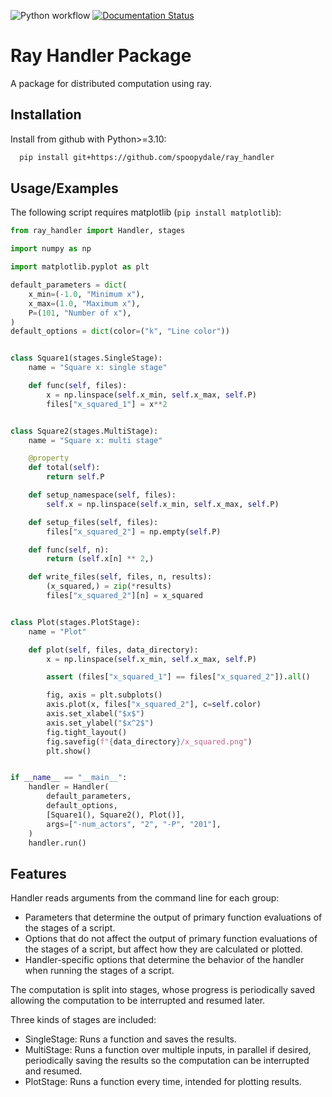 ![Python workflow](https://github.com/spoopydale/ray_handler/actions/workflows/python-package.yml/badge.svg) [![Documentation Status](https://readthedocs.org/projects/ray-handler/badge/?version=latest)](https://ray-handler.readthedocs.io/en/latest/?badge=latest)

# Ray Handler Package

A package for distributed computation using ray.

## Installation

Install from github with Python>=3.10:

```bash
  pip install git+https://github.com/spoopydale/ray_handler
```

## Usage/Examples

The following script requires matplotlib (``pip install matplotlib``):

```python
from ray_handler import Handler, stages

import numpy as np

import matplotlib.pyplot as plt

default_parameters = dict(
    x_min=(-1.0, "Minimum x"),
    x_max=(1.0, "Maximum x"),
    P=(101, "Number of x"),
)
default_options = dict(color=("k", "Line color"))


class Square1(stages.SingleStage):
    name = "Square x: single stage"

    def func(self, files):
        x = np.linspace(self.x_min, self.x_max, self.P)
        files["x_squared_1"] = x**2


class Square2(stages.MultiStage):
    name = "Square x: multi stage"

    @property
    def total(self):
        return self.P

    def setup_namespace(self, files):
        self.x = np.linspace(self.x_min, self.x_max, self.P)

    def setup_files(self, files):
        files["x_squared_2"] = np.empty(self.P)

    def func(self, n):
        return (self.x[n] ** 2,)

    def write_files(self, files, n, results):
        (x_squared,) = zip(*results)
        files["x_squared_2"][n] = x_squared


class Plot(stages.PlotStage):
    name = "Plot"

    def plot(self, files, data_directory):
        x = np.linspace(self.x_min, self.x_max, self.P)

        assert (files["x_squared_1"] == files["x_squared_2"]).all()

        fig, axis = plt.subplots()
        axis.plot(x, files["x_squared_2"], c=self.color)
        axis.set_xlabel("$x$")
        axis.set_ylabel("$x^2$")
        fig.tight_layout()
        fig.savefig(f"{data_directory}/x_squared.png")
        plt.show()


if __name__ == "__main__":
    handler = Handler(
        default_parameters,
        default_options,
        [Square1(), Square2(), Plot()],
        args=["-num_actors", "2", "-P", "201"],
    )
    handler.run()
```

## Features

Handler reads arguments from the command line for each group:
 - Parameters that determine the output of primary function evaluations of the stages of a script.
 - Options that do not affect the output of primary function evaluations of the stages of a script, but affect how they are calculated or plotted.
 - Handler-specific options that determine the behavior of the handler when running the stages of a script.

The computation is split into stages, whose progress is periodically saved allowing the computation to be interrupted and resumed later.

Three kinds of stages are included:
 - SingleStage: Runs a function and saves the results.
 - MultiStage: Runs a function over multiple inputs, in parallel if desired, periodically saving the results so the computation can be interrupted and resumed.
 - PlotStage: Runs a function every time, intended for plotting results.
